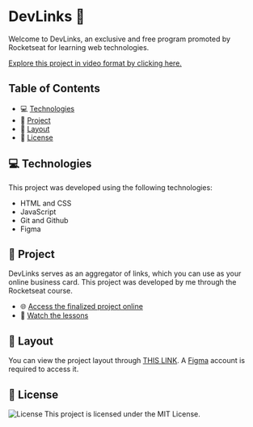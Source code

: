 # DevLinks 🚀

Welcome to DevLinks, an exclusive and free program promoted by Rocketseat for learning web technologies.

[Explore this project in video format by clicking here.](https://lp.rocketseat.com.br/devlinks/inscricao?utm_source=github&utm_medium=descricao&utm_campaign=capture-devlinks&utm_term=organic&utm_content=descricao-github-mayk-brito)

## Table of Contents

- :computer: [Technologies](#technologies)
- :page_facing_up: [Project](#project)
- :art: [Layout](#layout)
- :pencil: [License](#license)

## :computer: Technologies

This project was developed using the following technologies:

- HTML and CSS
- JavaScript
- Git and Github
- Figma

## :page_facing_up: Project

DevLinks serves as an aggregator of links, which you can use as your online business card. This project was developed by me through the Rocketseat course.

- :globe_with_meridians: [Access the finalized project online](https://yantvrs.github.io/DevLinks/index.html)
- :movie_camera: [Watch the lessons](https://lp.rocketseat.com.br/devlinks/inscricao?utm_source=github&utm_medium=descricao&utm_campaign=capture-devlinks&utm_term=organic&utm_content=descricao-github-mayk-brito)

## :art: Layout

You can view the project layout through [THIS LINK](https://www.figma.com/community/file/1187422022288947321). A [Figma](https://figma.com) account is required to access it.

## :pencil: License


![License](https://img.shields.io/static/v1?label=license&message=MIT&color=49AA26&labelColor=000000)       This project is licensed under the MIT License.

